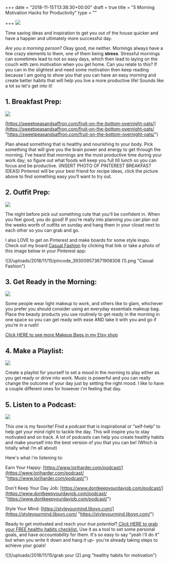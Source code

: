+++
date = "2018-11-15T13:38:30+00:00"
draft = true
title = "5 Morning Motivation Hacks for Productivity"
type = ""

+++
![](/uploads/2018/11/15/Morning.png)

Time saving ideas and inspiration to get you out of the house quicker and have a happier and ultimately more successful day.

_Are you a morning person?_ Okay good, me neither. Mornings always have a few crazy elements to them, one of them being **stress**. Stressful mornings can sometimes lead to not so easy days, which then lead to laying on the couch with zero motivation when you get home. Can you relate to this? If you can in the slightest and need some motivation then keep reading because I am going to show you that you can have an easy morning and create better habits that will help you live a more productive life! Sounds like a lot so let's get into it!

## 1. Breakfast Prep:

![](/uploads/2018/11/15/Fruit-on-the-bottom-overnight-oats-4-600x900.jpg)

[https://sweetpeasandsaffron.com/fruit-on-the-bottom-overnight-oats/](https://sweetpeasandsaffron.com/fruit-on-the-bottom-overnight-oats/ "https://sweetpeasandsaffron.com/fruit-on-the-bottom-overnight-oats/")

Plan ahead something that is healthy and nourishing to your body. Pick something that will give you the brain power and energy to get through the morning. I’ve heard that mornings are the most productive time during your work day; so figure out what foods will keep you full till lunch so you can focus and be productive. (INSERT PHOTO OF PINTEREST BREAKFAST IDEAS) Pinterest will be your best friend for recipe ideas, click the picture above to find something easy you’ll want to try out.

## 2. Outfit Prep:

![](/uploads/2018/11/05/551d83de81db6a2b26931d2de404c134.jpg)

The night before pick out something cute that you’ll be confident in. When you feel good, you do good! If you’re really into planning you can plan out the weeks worth of outfits on sunday and hang them in your closet next to each other so you can grab and go.

I also LOVE to get on Pinterest and make boards for some style inspo. Check out my board [Casual Fashion](https://pin.it/dzadmjcnmikvjh) by clicking that link or take a photo of this image below in your Pinterest app:

![](/uploads/2018/11/15/pincode_393009573671908308 (1).png "Casual Fashion")

## 3. Get Ready in the Morning:

![](/uploads/2018/11/05/IMG_1287.jpg)

Some people wear light makeup to work, and others like to glam, whichever you prefer you should consider using an everyday essentials makeup bag. Place the beauty products you use routinely to get ready in the morning in one space so you can get ready with ease AND take it with you and go if you’re in a rush!

[Click HERE to see more Makeup Bags in my Etsy shop](https://www.etsy.com/shop/MakeYourselfDesigns?ref=seller-platform-mcnav&section_id=18858827)

## 4. Make a Playlist:

![](/uploads/2018/11/15/playlistview.png)

Create a playlist for yourself to set a mood in the morning to play either as you get ready or drive into work. Music is powerful and you can really change the outcome of your day just by setting the right mood. I like to have a couple different ones for however i'm feeling that day.

## 5. Listen to a Podcast:

![](/uploads/2018/11/15/EYH_1400x1400-Podcast-Main-Tile-390x390.png)

This one is my favorite! Find a podcast that is inspirational or “self-help” to help get your mind right to tackle the day. This will inspire you to stay motivated and on track. A lot of podcasts can help you create healthy habits and make yourself into the best version of you that you can be! (Which is totally what i’m all about)

Here's what i'm listening to:

Earn Your Happy: [https://www.loriharder.com/podcast/](https://www.loriharder.com/podcast/ "https://www.loriharder.com/podcast/")

Don't Keep Your Day Job: [https://www.dontkeepyourdayjob.com/podcast/](https://www.dontkeepyourdayjob.com/podcast/ "https://www.dontkeepyourdayjob.com/podcast/")

Style Your Mind: [https://styleyourmind.libsyn.com/](https://styleyourmind.libsyn.com/ "https://styleyourmind.libsyn.com/")

Ready to get motivated and reach your _true potential_?[ Click HERE to grab your FREE healthy habits checklist.](https://mailchi.mp/6a141c219491/healthyhabitschecklist "healthy habits") Use it as a tool to set some personal goals, and have _accountability_ for them. It's so easy to say "yeah i'll do it" but when you write it down and hang it up- you're already taking steps to achieve your goals!

![](/uploads/2018/11/15/grab your (2).png "healthy habits for motivation")